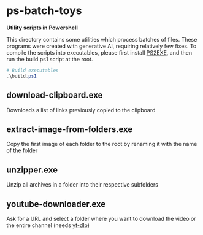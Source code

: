 # ps-batch-toys

**Utility scripts in Powershell**

This directory contains some utilities which process batches of files. These programs were created with generative AI, requiring relatively few fixes. To compile the scripts into executables, please first install [PS2EXE](https://github.com/MScholtes/PS2EXE), and then run the build.ps1 script at the root.

```PowerShell
# Build executables
.\build.ps1
```

## download-clipboard.exe

Downloads a list of links previously copied to the clipboard

## extract-image-from-folders.exe

Copy the first image of each folder to the root by renaming it with the name of the folder

## unzipper.exe

Unzip all archives in a folder into their respective subfolders

## youtube-downloader.exe

Ask for a URL and select a folder where you want to download the video or the entire channel (needs [yt-dlp](https://github.com/yt-dlp/yt-dlp))